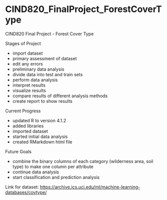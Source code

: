 # CIND820_FinalProject_ForestCoverType
CIND820 Final Project - Forest Cover Type

Stages of Project
- import dataset
- primary assessment of dataset
- edit any errors
- preliminary data analysis
- divide data into test and train sets
- perform data analysis
- interpret results
- visualize results
- compare results of different analysis methods
- create report to show results

Current Progress
- updated R to version 4.1.2
- added libraries
- imported dataset
- started initial data analysis
- created RMarkdown html file

Future Goals
- combine the binary columns of each category (wilderness area, soil type) to make one column per attribute
- continue data analysis
- start classification and prediction analysis

Link for dataset: https://archive.ics.uci.edu/ml/machine-learning-databases/covtype/

